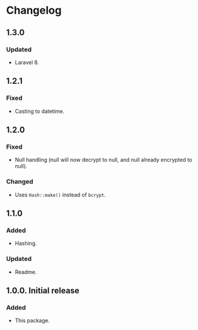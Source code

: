 # Changelog

## 1.3.0

### Updated
- Laravel 8.

## 1.2.1

### Fixed
- Casting to datetime.

## 1.2.0

### Fixed
- Null handling (null will now decrypt to null, and null already encrypted to null).

### Changed
- Uses `Hash::make()` instead of `bcrypt`.

## 1.1.0

### Added
- Hashing.

### Updated
- Readme.

## 1.0.0. Initial release

### Added
- This package.
